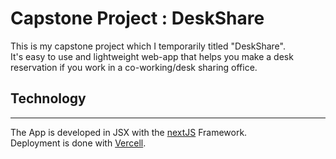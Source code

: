 # Capstone Project : DeskShare

This is my capstone project which I temporarily titled "DeskShare".<br>
It's easy to use and lightweight web-app that helps you make a desk reservation if you work in a co-working/desk sharing office.

## Technology

---

The App is developed in JSX with the [nextJS](https://nextjs.org/) Framework.<br>Deployment is done with [Vercell](https://vercel.com/).
